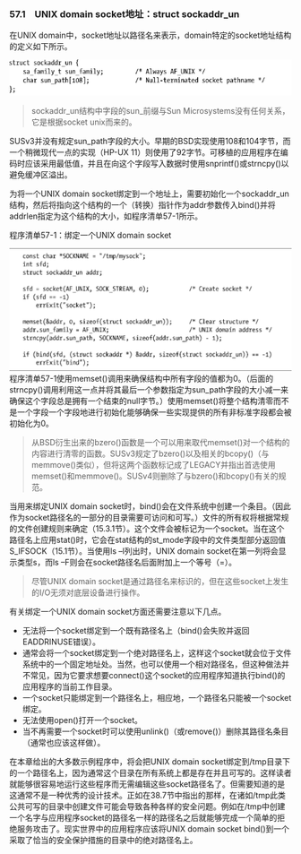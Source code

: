 ### 57.1　UNIX domain socket地址：struct sockaddr_un

在UNIX domain中，socket地址以路径名来表示，domain特定的socket地址结构的定义如下所示。



![1450.png](../images/1450.png)
> sockaddr_un结构中字段的sun_前缀与Sun Microsystems没有任何关系，它是根据socket unix而来的。

SUSv3并没有规定sun_path字段的大小。早期的BSD实现使用108和104字节，而一个稍微现代一点的实现（HP-UX 11）则使用了92字节。可移植的应用程序在编码时应该采用最低值，并且在向这个字段写入数据时使用snprintf()或strncpy()以避免缓冲区溢出。

为将一个UNIX domain socket绑定到一个地址上，需要初始化一个sockaddr_un结构，然后将指向这个结构的一个（转换）指针作为addr参数传入bind()并将addrlen指定为这个结构的大小，如程序清单57-1所示。

程序清单57-1：绑定一个UNIX domain socket



![1451.png](../images/1451.png)
程序清单57-1使用memset()调用来确保结构中所有字段的值都为0。（后面的strncpy()调用利用这一点并将其最后一个参数指定为sun_path字段的大小减一来确保这个字段总是拥有一个结束的null字节。）使用memset()将整个结构清零而不是一个字段一个字段地进行初始化能够确保一些实现提供的所有非标准字段都会被初始化为0。

> 从BSD衍生出来的bzero()函数是一个可以用来取代memset()对一个结构的内容进行清零的函数。SUSv3规定了bzero()以及相关的bcopy()（与memmove()类似），但将这两个函数标记成了LEGACY并指出首选使用memset()和memmove()。SUSv4则删除了与bzero()和bcopy()有关的规范。

当用来绑定UNIX domain socket时，bind()会在文件系统中创建一个条目。（因此作为socket路径名的一部分的目录需要可访问和可写。）文件的所有权将根据常规的文件创建规则来确定（15.3.1节）。这个文件会被标记为一个socket。当在这个路径名上应用stat()时，它会在stat结构的st_mode字段中的文件类型部分返回值S_IFSOCK（15.1节）。当使用ls –l列出时，UNIX domain socket在第一列将会显示类型s，而ls –F则会在socket路径名后面附加上一个等号（=）。

> 尽管UNIX domain socket是通过路径名来标识的，但在这些socket上发生的I/O无须对底层设备进行操作。

有关绑定一个UNIX domain socket方面还需要注意以下几点。

+ 无法将一个socket绑定到一个既有路径名上（bind()会失败并返回EADDRINUSE错误）。
+ 通常会将一个socket绑定到一个绝对路径名上，这样这个socket就会位于文件系统中的一个固定地址处。当然，也可以使用一个相对路径名，但这种做法并不常见，因为它要求想要connect()这个socket的应用程序知道执行bind()的应用程序的当前工作目录。
+ 一个socket只能绑定到一个路径名上，相应地，一个路径名只能被一个socket绑定。
+ 无法使用open()打开一个socket。
+ 当不再需要一个socket时可以使用unlink()（或remove()）删除其路径名条目（通常也应该这样做）。

在本章给出的大多数示例程序中，将会把UNIX domain socket绑定到/tmp目录下的一个路径名上，因为通常这个目录在所有系统上都是存在并且可写的。这样读者就能够很容易地运行这些程序而无需编辑这些socket路径名了。但需要知道的是这通常不是一种优秀的设计技术。正如在38.7节中指出的那样，在诸如/tmp此类公共可写的目录中创建文件可能会导致各种各样的安全问题。例如在/tmp中创建一个名字与应用程序socket的路径名一样的路径名之后就能够完成一个简单的拒绝服务攻击了。现实世界中的应用程序应该将UNIX domain socket bind()到一个采取了恰当的安全保护措施的目录中的绝对路径名上。

